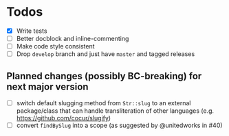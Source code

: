 # Todos

- [x] Write tests
- [ ] Better docblock and inline-commenting
- [ ] Make code style consistent
- [ ] Drop `develop` branch and just have `master` and tagged releases

## Planned changes (possibly BC-breaking) for next major version

- [ ] switch default slugging method from `Str::slug` to an external package/class that can handle transliteration of other languages (e.g. https://github.com/cocur/slugify)
- [ ] convert `findBySlug` into a scope (as suggested by @unitedworks in #40)
